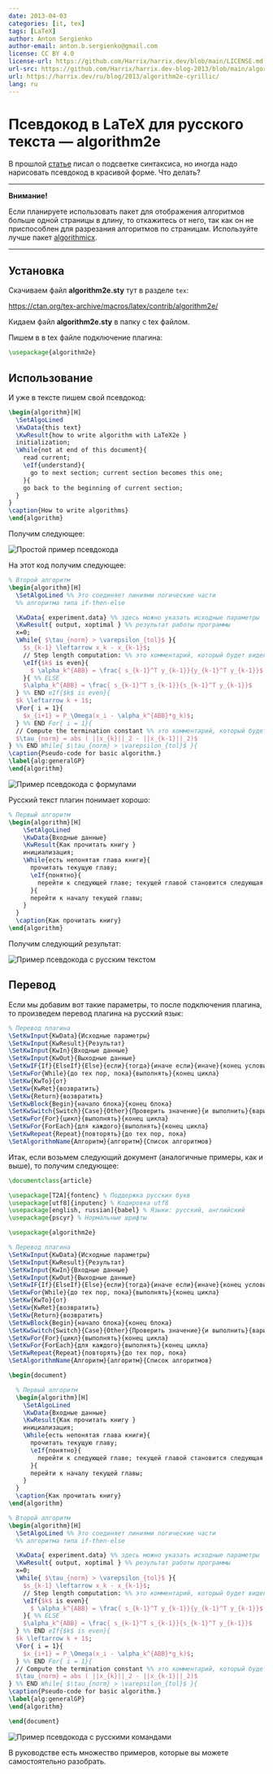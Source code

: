 ```yaml
---
date: 2013-04-03
categories: [it, tex]
tags: [LaTeX]
author: Anton Sergienko
author-email: anton.b.sergienko@gmail.com
license: CC BY 4.0
license-url: https://github.com/Harrix/harrix.dev/blob/main/LICENSE.md
url-src: https://github.com/Harrix/harrix.dev-blog-2013/blob/main/algorithm2e-cyrillic/algorithm2e-cyrillic.md
url: https://harrix.dev/ru/blog/2013/algorithm2e-cyrillic/
lang: ru
---
```


# Псевдокод в LaTeX для русского текста — algorithm2e

В прошлой [статье](https://github.com/Harrix/harrix.dev-blog-2013/blob/main/latex-highlight-cyrillic/latex-highlight-cyrillic.md) <!-- https://harrix.dev/blog/2013/latex-highlight-cyrillic/ --> писал о подсветке синтаксиса, но иногда надо нарисовать псевдокод в красивой форме. Что делать?

---

**Внимание!** <!-- !important -->

Если планируете использовать пакет для отображения алгоритмов больше одной страницы в длину, то откажитесь от него, так как он не приспособлен для разрезания алгоритмов по страницам. Используйте лучше пакет [algorithmicx](https://github.com/Harrix/harrix.dev-blog-2013/blob/main/algorithmicx-cyrillic/algorithmicx-cyrillic.md).

---

## Установка

Скачиваем файл **algorithm2e.sty** тут в разделе `tex`:

<https://ctan.org/tex-archive/macros/latex/contrib/algorithm2e/>

Кидаем файл **algorithm2e.sty** в папку с tex файлом.

Пишем в в tex файле подключение плагина:

```tex
\usepackage{algorithm2e}
```

## Использование

И уже в тексте пишем свой псевдокод:

```tex
\begin{algorithm}[H]
  \SetAlgoLined
  \KwData{this text}
  \KwResult{how to write algorithm with LaTeX2e }
  initialization;
  \While{not at end of this document}{
    read current;
    \eIf{understand}{
      go to next section; current section becomes this one;
    }{
    go back to the beginning of current section;
  }
}
\caption{How to write algorithms}
\end{algorithm}
```

Получим следующее:

![Простой пример псевдокода](img/algo_01.png)

На этот код получим следующее:

```tex
% Второй алгоритм
\begin{algorithm}[H]
  \SetAlgoLined %% Это соединяет линиями логические части
  %% алгоритма типа if-then-else

  \KwData{ experiment.data} %% здесь можно указать исходные параметры
  \KwResult{ output, xoptimal } %% результат работы программы
  x=0;
  \While{ $\tau_{norm} > \varepsilon_{tol}$ }{
    $s_{k-1} \leftarrow x_k - x_{k-1}$;
    // Step length computation: %% это комментарий, который будет виден.
    \eIf{$k$ is even}{
      $ \alpha_k^{ABB} = \frac{ s_{k-1}^T y_{k-1}}{y_{k-1}^T y_{k-1}}$
    }{ %% ELSE
    $\alpha_k^{ABB} = \frac{ s_{k-1}^T s_{k-1}}{s_{k-1}^T y_{k-1}}$
  } %% END eIf{$k$ is even}{
  $k \leftarrow k + 1$;
  \For{ i = 1}{
    $x_{i+1} = P_\Omega(x_i - \alpha_k^{ABB}*g_k)$;
  } %% END For{ i = 1}{
  // Compute the termination constant %% это комментарий, который будет виден.
  $\tau_{norm} = abs ( ||x_{k}||_2 - ||x_{k-1}||_2)$
} %% END While{ $\tau_{norm} > \varepsilon_{tol}$ }{
\caption{Pseudo-code for basic algorithm.}
\label{alg:generalGP}
\end{algorithm}
```

![Пример псевдокода с формулами](img/algo_02.png)

Русский текст плагин понимает хорошо:

```tex
% Первый алгоритм
\begin{algorithm}[H]
    \SetAlgoLined
    \KwData{Входные данные}
    \KwResult{Как прочитать книгу }
    инициализация;
    \While{есть непонятая глава книги}{
      прочитать текущую главу;
      \eIf{понятно}{
        перейти к следующей главе; текущей главой становится следующая глава;
      }{
      перейти к началу текущей главы;
    }
  }
  \caption{Как прочитать книгу}
\end{algorithm}
```

Получим следующий результат:

![Пример псевдокода с русским текстом](img/algo_03.png)

## Перевод

Если мы добавим вот такие параметры, то после подключения плагина, то произведем перевод плагина на русский язык:

```tex
% Перевод плагина
\SetKwInput{KwData}{Исходные параметры}
\SetKwInput{KwResult}{Результат}
\SetKwInput{KwIn}{Входные данные}
\SetKwInput{KwOut}{Выходные данные}
\SetKwIF{If}{ElseIf}{Else}{если}{тогда}{иначе если}{иначе}{конец условия}
\SetKwFor{While}{до тех пор, пока}{выполнять}{конец цикла}
\SetKw{KwTo}{от}
\SetKw{KwRet}{возвратить}
\SetKw{Return}{возвратить}
\SetKwBlock{Begin}{начало блока}{конец блока}
\SetKwSwitch{Switch}{Case}{Other}{Проверить значение}{и выполнить}{вариант}{в противном случае}{конец варианта}{конец проверки значений}
\SetKwFor{For}{цикл}{выполнять}{конец цикла}
\SetKwFor{ForEach}{для каждого}{выполнять}{конец цикла}
\SetKwRepeat{Repeat}{повторять}{до тех пор, пока}
\SetAlgorithmName{Алгоритм}{алгоритм}{Список алгоритмов}
```

Итак, если возьмем следующий документ (аналогичные примеры, как и выше), то получим следующее:

```tex
\documentclass{article}

\usepackage[T2A]{fontenc} % Поддержка русских букв
\usepackage[utf8]{inputenc} % Кодировка utf8
\usepackage[english, russian]{babel} % Языки: русский, английский
\usepackage{pscyr} % Нормальные шрифты

\usepackage{algorithm2e}

% Перевод плагина
\SetKwInput{KwData}{Исходные параметры}
\SetKwInput{KwResult}{Результат}
\SetKwInput{KwIn}{Входные данные}
\SetKwInput{KwOut}{Выходные данные}
\SetKwIF{If}{ElseIf}{Else}{если}{тогда}{иначе если}{иначе}{конец условия}
\SetKwFor{While}{до тех пор, пока}{выполнять}{конец цикла}
\SetKw{KwTo}{от}
\SetKw{KwRet}{возвратить}
\SetKw{Return}{возвратить}
\SetKwBlock{Begin}{начало блока}{конец блока}
\SetKwSwitch{Switch}{Case}{Other}{Проверить значение}{и выполнить}{вариант}{в противном случае}{конец варианта}{конец проверки значений}
\SetKwFor{For}{цикл}{выполнять}{конец цикла}
\SetKwFor{ForEach}{для каждого}{выполнять}{конец цикла}
\SetKwRepeat{Repeat}{повторять}{до тех пор, пока}
\SetAlgorithmName{Алгоритм}{алгоритм}{Список алгоритмов}

\begin{document}

  % Первый алгоритм
  \begin{algorithm}[H]
    \SetAlgoLined
    \KwData{Входные данные}
    \KwResult{Как прочитать книгу }
    инициализация;
    \While{есть непонятая глава книги}{
      прочитать текущую главу;
      \eIf{понятно}{
        перейти к следующей главе; текущей главой становится следующая глава;
      }{
      перейти к началу текущей главы;
    }
  }
  \caption{Как прочитать книгу}
\end{algorithm}

% Второй алгоритм
\begin{algorithm}[H]
  \SetAlgoLined %% Это соединяет линиями логические части
  %% алгоритма типа if-then-else

  \KwData{ experiment.data} %% здесь можно указать исходные параметры
  \KwResult{ output, xoptimal } %% результат работы программы
  x=0;
  \While{ $\tau_{norm} > \varepsilon_{tol}$ }{
    $s_{k-1} \leftarrow x_k - x_{k-1}$;
    // Step length computation: %% это комментарий, который будет виден.
    \eIf{$k$ is even}{
      $ \alpha_k^{ABB} = \frac{ s_{k-1}^T y_{k-1}}{y_{k-1}^T y_{k-1}}$
    }{ %% ELSE
    $\alpha_k^{ABB} = \frac{ s_{k-1}^T s_{k-1}}{s_{k-1}^T y_{k-1}}$
  } %% END eIf{$k$ is even}{
  $k \leftarrow k + 1$;
  \For{ i = 1}{
    $x_{i+1} = P_\Omega(x_i - \alpha_k^{ABB}*g_k)$;
  } %% END For{ i = 1}{
  // Compute the termination constant %% это комментарий, который будет виден.
  $\tau_{norm} = abs ( ||x_{k}||_2 - ||x_{k-1}||_2)$
} %% END While{ $\tau_{norm} > \varepsilon_{tol}$ }{
\caption{Pseudo-code for basic algorithm.}
\label{alg:generalGP}
\end{algorithm}

\end{document}
```

![Пример псевдокода с русскими командами](img/pseudocode.png)

В руководстве есть множество примеров, которые вы можете самостоятельно разобрать.
